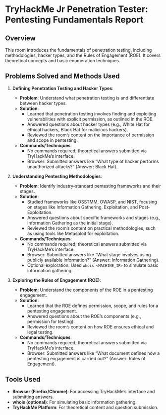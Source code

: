# TryHackMe Jr Penetration Tester: Pentesting Fundamentals Report

## Overview
This room introduces the fundamentals of penetration testing, including methodologies, hacker types, and the Rules of Engagement (ROE). It covers theoretical concepts and basic enumeration techniques.[](https://www.linkedin.com/pulse/tryhackme-jr-penetration-tester-dipak-sunar-?trk=articles_directory)[](https://www.linkedin.com/pulse/tryhackme-jr-penetration-tester-dipak-sunar-)

## Problems Solved and Methods Used
1. **Defining Penetration Testing and Hacker Types**:
   - **Problem**: Understand what penetration testing is and differentiate between hacker types.
   - **Solution**:
     - Learned that penetration testing involves finding and exploiting vulnerabilities with explicit permission, as outlined in the ROE.
     - Answered questions about hacker types (e.g., White Hat for ethical hackers, Black Hat for malicious hackers).
     - Reviewed the room’s content on the importance of permission and scope in pentesting.
   - **Commands/Techniques**:
     - No commands required; theoretical answers submitted via TryHackMe’s interface.
     - Browser: Submitted answers like “What type of hacker performs unauthorized attacks?” (Answer: Black Hat).

2. **Understanding Pentesting Methodologies**:
   - **Problem**: Identify industry-standard pentesting frameworks and their stages.
   - **Solution**:
     - Studied frameworks like OSSTMM, OWASP, and NIST, focusing on stages like Information Gathering, Exploitation, and Post-Exploitation.
     - Answered questions about specific frameworks and stages (e.g., Information Gathering as the initial stage).
     - Reviewed the room’s content on practical methodologies, such as using tools like Metasploit for exploitation.
   - **Commands/Techniques**:
     - No commands required; theoretical answers submitted via TryHackMe’s interface.
     - Browser: Submitted answers like “What stage involves using publicly available information?” (Answer: Information Gathering).
     - Optional exploration: Used `whois <MACHINE_IP>` to simulate basic information gathering.

3. **Exploring the Rules of Engagement (ROE)**:
   - **Problem**: Understand the components of the ROE in a pentesting engagement.
   - **Solution**:
     - Learned that the ROE defines permission, scope, and rules for a pentesting engagement.
     - Answered questions about the ROE’s components (e.g., permission for testing).
     - Reviewed the room’s content on how ROE ensures ethical and legal testing.
   - **Commands/Techniques**:
     - No commands required; theoretical answers submitted via TryHackMe’s interface.
     - Browser: Submitted answers like “What document defines how a pentesting engagement is carried out?” (Answer: Rules of Engagement).

## Tools Used
- **Browser (Firefox/Chrome)**: For accessing TryHackMe’s interface and submitting answers.
- **whois (optional)**: For simulating basic information gathering.
- **TryHackMe Platform**: For theoretical content and question submission.